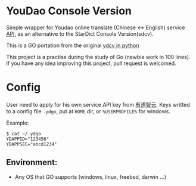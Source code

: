# YouDao Console Version

Simple wrapper for Youdao online translate (Chinese <-> English) service [API](http://fanyi.youdao.com/openapi?path=data-mode), as an alternative to the StarDict Console Version(sdcv).

This is a GO portation from the original [ydcv in python](https://github.com/felixonmars/ydcv)

This project is a practise during the study of Go (newbie work in 100 lines). If you have any idea improving this project, pull request is welcomed.

# Config

User need to apply for his own service API key from [有道智云](https://ai.youdao.com).
Keys writted to a config file `.ydgo`, put at `HOME` dir, or `%USERPROFILE%` for windows.

Example:
```
$ cat ~/.ydgo
YDAPPID="123456"
YDAPPSEC="abcd1234"
```

## Environment:
 * Any OS that GO supports (windows, linux, freebsd, darwin ...)
